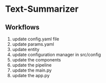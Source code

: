 # Text-Summarizer

## Workflows

1. update config.yaml file
2. update params.yaml
3. update entity
4. update configuration manager in src/config
5. update the components
6. update the pipeline
7. update the main.py
8. update the app.py
